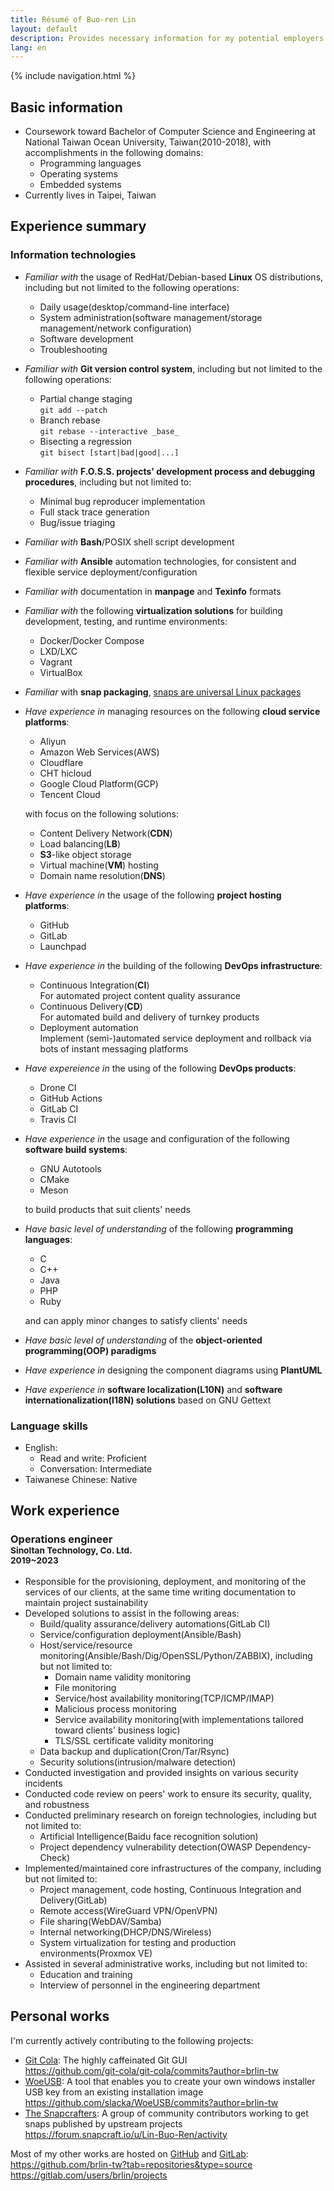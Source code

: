 ```yaml
---
title: Résumé of Buo-ren Lin
layout: default
description: Provides necessary information for my potential employers' human resource assessment
lang: en
---
```


{% include navigation.html %}

## Basic information

* Coursework toward Bachelor of Computer Science and Engineering at National Taiwan Ocean University, Taiwan(2010-2018), with accomplishments in the following domains:
    + Programming languages
    + Operating systems
    + Embedded systems
* Currently lives in Taipei, Taiwan

## Experience summary

### Information technologies

* _Familiar with_ the usage of RedHat/Debian-based **Linux** OS distributions, including but not limited to the following operations:
    + Daily usage(desktop/command-line interface)
    + System administration(software management/storage management/network configuration)
    + Software development
    + Troubleshooting
* _Familiar with_ **Git version control system**, including but not limited to the following operations:
    + Partial change staging  
      `git add --patch`
    + Branch rebase  
      `git rebase --interactive _base_`
    + Bisecting a regression  
      `git bisect [start|bad|good|...]`
* _Familiar with_ **F.O.S.S. projects' development process and debugging procedures**, including but not limited to:
    + Minimal bug reproducer implementation
    + Full stack trace generation
    + Bug/issue triaging
* _Familiar with_ **Bash**/POSIX shell script development
* _Familiar with_ **Ansible** automation technologies, for consistent and flexible service deployment/configuration
* _Familiar with_ documentation in **manpage** and **Texinfo** formats
* _Familiar with_ the following **virtualization solutions** for building development, testing, and runtime environments:
    + Docker/Docker Compose
    + LXD/LXC
    + Vagrant
    + VirtualBox
* _Familiar_ with **snap packaging**, [snaps are universal Linux packages](https://snapcraft.io)
* _Have experience in_ managing resources on the following **cloud service platforms**:
    + Aliyun
    + Amazon Web Services(AWS)
    + Cloudflare
    + CHT hicloud
    + Google Cloud Platform(GCP)
    + Tencent Cloud

  with focus on the following solutions:

    + Content Delivery Network(**CDN**)
    + Load balancing(**LB**)
    + **S3**-like object storage
    + Virtual machine(**VM**) hosting
    + Domain name resolution(**DNS**)

* _Have experience in_ the usage of the following **project hosting platforms**:
    + GitHub
    + GitLab
    + Launchpad
* _Have experience in_ the building of the following **DevOps infrastructure**:
    + Continuous Integration(**CI**)  
      For automated project content quality assurance
    + Continuous Delivery(**CD**)  
      For automated build and delivery of turnkey products
    + Deployment automation  
      Implement (semi-)automated service deployment and rollback via bots of instant messaging platforms
* _Have expereience in_ the using of the following **DevOps products**:
    + Drone CI
    + GitHub Actions
    + GitLab CI
    + Travis CI
* _Have experience in_ the usage and configuration of the following **software build systems**:

    + GNU Autotools
    + CMake
    + Meson

  to build products that suit clients' needs
* _Have basic level of understanding_ of the following **programming languages**:

    + C
    + C++
    + Java
    + PHP
    + Ruby

  and can apply minor changes to satisfy clients' needs
* _Have basic level of understanding_ of the **object-oriented programming(OOP) paradigms**
* _Have experience in_ designing the component diagrams using **PlantUML**
* _Have experience in_ **software localization(L10N)** and **software internationalization(I18N) solutions** based on GNU Gettext

### Language skills

* English:
    + Read and write: Proficient
    + Conversation: Intermediate
* Taiwanese Chinese: Native

## Work experience

### Operations engineer<br><small>SinoItan Technology, Co. Ltd.<br>2019~2023</small>

* Responsible for the provisioning, deployment, and monitoring of the services of our clients, at the same time writing documentation to maintain project sustainability
* Developed solutions to assist in the following areas:
    + Build/quality assurance/delivery automations(GitLab CI)
    + Service/configuration deployment(Ansible/Bash)
    + Host/service/resource monitoring(Ansible/Bash/Dig/OpenSSL/Python/ZABBIX), including but not limited to:
        - Domain name validity monitoring
        - File monitoring
        - Service/host availability monitoring(TCP/ICMP/IMAP)
        - Malicious process monitoring
        - Service availability monitoring(with implementations tailored toward clients' business logic)
        - TLS/SSL certificate validity monitoring
    + Data backup and duplication(Cron/Tar/Rsync)
    + Security solutions(intrusion/malware detection)
* Conducted investigation and provided insights on various security incidents
* Conducted code review on peers' work to ensure its security, quality, and robustness
* Conducted preliminary research on foreign technologies, including but not limited to:
    + Artificial Intelligence(Baidu face recognition solution)
    + Project dependency vulnerability detection(OWASP Dependency-Check)
* Implemented/maintained core infrastructures of the company, including but not limited to:
    + Project management, code hosting, Continuous Integration and Delivery(GitLab)
    + Remote access(WireGuard VPN/OpenVPN)
    + File sharing(WebDAV/Samba)
    + Internal networking(DHCP/DNS/Wireless)
    + System virtualization for testing and production environments(Proxmox VE)
* Assisted in several administrative works, including but not limited to:
    + Education and training
    + Interview of personnel in the engineering department

## Personal works

I'm currently actively contributing to the following projects:

* [Git Cola](http://git-cola.github.io): The highly caffeinated Git GUI  
  <https://github.com/git-cola/git-cola/commits?author=brlin-tw>
* [WoeUSB](https://github.com/slacka/WoeUSB): A tool that enables you to create your own windows installer USB key from an existing installation image  
  <https://github.com/slacka/WoeUSB/commits?author=brlin-tw>
* [The Snapcrafters](https://forum.snapcraft.io/t/join-snapcrafters/1325): A group of community contributors working to get snaps published by upstream projects  
  <https://forum.snapcraft.io/u/Lin-Buo-Ren/activity>

Most of my other works are hosted on [GitHub](https://github.com) and [GitLab](https://gitlab.com):  
<https://github.com/brlin-tw?tab=repositories&type=source>  
<https://gitlab.com/users/brlin/projects>

<!--
## Future interests

The following are the fields that I have interest with, and expecting to be more acquainted in the future:

* DevOps(including but not limited to CI/CD and any kind of automation technologies)
* Embedded system development
* Linux kernel development(including but not limited to, driver development)

and any technologies that are based on free(as in freedom) software.
-->
